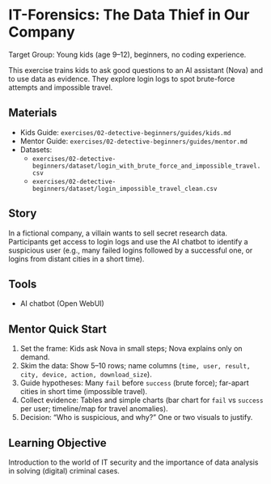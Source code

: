 # IT-Forensics: The Data Thief in Our Company

Target Group: Young kids (age 9–12), beginners, no coding experience.

This exercise trains kids to ask good questions to an AI assistant (Nova) and to use data as evidence. They explore login logs to spot brute-force attempts and impossible travel.

## Materials

- Kids Guide: `exercises/02-detective-beginners/guides/kids.md`
- Mentor Guide: `exercises/02-detective-beginners/guides/mentor.md`
- Datasets:
  - `exercises/02-detective-beginners/dataset/login_with_brute_force_and_impossible_travel.csv`
  - `exercises/02-detective-beginners/dataset/login_impossible_travel_clean.csv`

## Story

In a fictional company, a villain wants to sell secret research data. Participants get access to login logs and use the AI chatbot to identify a suspicious user (e.g., many failed logins followed by a successful one, or logins from distant cities in a short time).

## Tools

- AI chatbot (Open WebUI)

## Mentor Quick Start

1. Set the frame: Kids ask Nova in small steps; Nova explains only on demand.
2. Skim the data: Show 5–10 rows; name columns (`time, user, result, city, device, action, download_size`).
3. Guide hypotheses: Many `fail` before `success` (brute force); far-apart cities in short time (impossible travel).
4. Collect evidence: Tables and simple charts (bar chart for `fail` vs `success` per user; timeline/map for travel anomalies).
5. Decision: “Who is suspicious, and why?” One or two visuals to justify.

## Learning Objective

Introduction to the world of IT security and the importance of data analysis in solving (digital) criminal cases.
